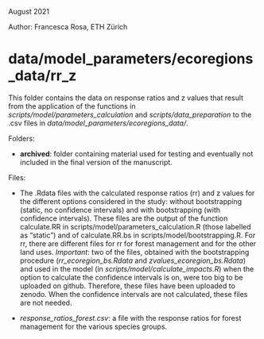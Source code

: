 August 2021

Author: Francesca Rosa, ETH Zürich

# data/model_parameters/ecoregions_data/rr_z

This folder contains the data on response ratios and z values that result from the application of the functions in *scripts/model/parameters_calculation* and
*scripts/data_preparation* to the .csv files in *data/model_parameters/ecoregions_data/*.

Folders:

- **archived**: folder containing material used for testing and eventually not included in the final version of the manuscript.

Files:

- The .Rdata files with the calculated response ratios (rr) and z values for the different 
	options considered in the study: without bootstrapping (static, no confidence intervals) and with bootstrapping (with confidence intervals). 
	These files are the output of the function calculate.RR in scripts/model/parameters_calculation.R (those labelled as “static”) and of 
	calculate.RR.bs in scripts/model/bootstrapping.R. For rr, there are different files for rr for forest management and for the other land uses.
	*Important*: two of the files, obtained with the bootstrapping procedure (*rr_ecoregion_bs.Rdata* and *zvalues_ecoregion_bs.Rdata*) and used 
	in the model (in *scripts/model/calculate_impacts.R*) when the option to calculate the confidence intervals is on, were too big to be uploaded 
	on github. Therefore, these files have been uploaded to zenodo. When the confidence intervals are not calculated, these files are not 
	needed. 

- *response_ratios_forest.csv*: a file with the response ratios for forest management for the various species groups.
